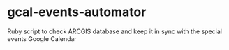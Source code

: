 # gcal-events-automator
Ruby script to check ARCGIS database and keep it in sync with the special events Google Calendar
